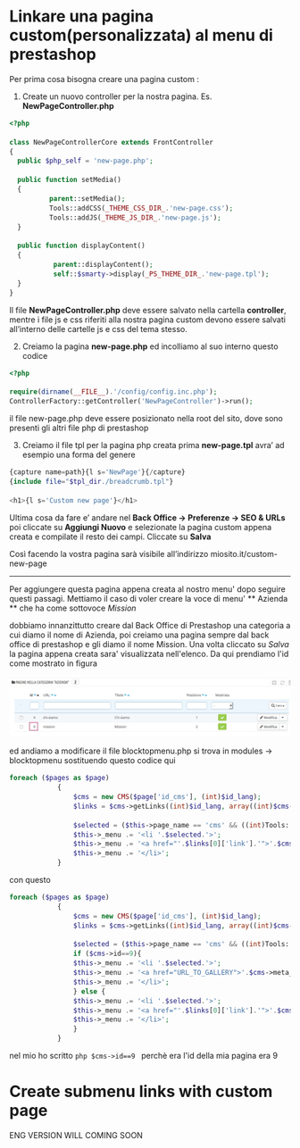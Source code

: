 Linkare una pagina custom(personalizzata) al menu di prestashop
======================================================

Per prima cosa bisogna creare una pagina custom :

1. Create un nuovo controller per la nostra pagina. Es. **NewPageController.php**
```php
<?php

class NewPageControllerCore extends FrontController
{
  public $php_self = 'new-page.php';

  public function setMedia()
  {
		  parent::setMedia();
		  Tools::addCSS(_THEME_CSS_DIR_.'new-page.css');
		  Tools::addJS(_THEME_JS_DIR_.'new-page.js');
  }

  public function displayContent()
  {
		   parent::displayContent();
		   self::$smarty->display(_PS_THEME_DIR_.'new-page.tpl');
  }
}
```

Il file **NewPageController.php** deve essere salvato nella cartella **controller**, mentre i file js e css riferiti alla nostra pagina custom devono essere salvati all’interno delle cartelle js e css del tema stesso.

2. Creiamo la pagina **new-page.php** ed incolliamo al suo interno questo codice
```php
<?php

require(dirname(__FILE__).'/config/config.inc.php');
ControllerFactory::getController('NewPageController')->run();
```

il file new-page.php deve essere posizionato nella root del sito, dove sono presenti gli altri file php di prestashop  

3. Creiamo il file tpl per la pagina php creata prima
**new-page.tpl** avra’ ad esempio una forma del genere
```php
{capture name=path}{l s='NewPage'}{/capture}
{include file="$tpl_dir./breadcrumb.tpl"}

<h1>{l s='Custom new page'}</h1>
```

Ultima cosa da fare e’ andare nel **Back Office -> Preferenze -> SEO & URLs** poi cliccate su **Aggiungi Nuovo** e selezionate la pagina custom appena creata e compilate il resto dei campi. Cliccate su **Salva**

Così facendo la vostra pagina sarà visibile all’indirizzo miosito.it/custom-new-page 

---

Per aggiungere questa pagina appena creata al nostro menu' dopo seguire questi passagi.
Mettiamo il caso di voler creare la voce di menu' ** Azienda ** che ha come sottovoce *Mission*

dobbiamo innanzittutto creare dal Back Office di Prestashop una categoria a cui diamo il nome di Azienda, poi creiamo una pagina sempre dal back office di prestashop e gli diamo il nome Mission. Una volta cliccato su *Salva* la pagina appena creata sara' visualizzata nell'elenco. Da qui prendiamo l'id come mostrato in figura

![alt text](https://github.com/giaba90/Prestashop-Linkare-una-pagina-custom-personalizzata-al-menu-di-prestashop/blob/master/presta.jpg "Prestashop create page")


ed andiamo a modificare il file blocktopmenu.php si trova in modules -> blocktopmenu 
sostituendo questo codice qui
```php
foreach ($pages as $page)
			{
				$cms = new CMS($page['id_cms'], (int)$id_lang);
				$links = $cms->getLinks((int)$id_lang, array((int)$cms->id));

				$selected = ($this->page_name == 'cms' && ((int)Tools::getValue('id_cms') == $page['id_cms'])) ? ' class="sfHoverForce"' : '';
				$this->_menu .= '<li '.$selected.'>';
				$this->_menu .= '<a href="'.$links[0]['link'].'">'.$cms->meta_title.'</a>';
				$this->_menu .= '</li>';
			}
```
con questo
```php
foreach ($pages as $page)
			{
				$cms = new CMS($page['id_cms'], (int)$id_lang);
				$links = $cms->getLinks((int)$id_lang, array((int)$cms->id));

				$selected = ($this->page_name == 'cms' && ((int)Tools::getValue('id_cms') == $page['id_cms'])) ? ' class="sfHoverForce"' : '';
                if ($cms->id==9){
				$this->_menu .= '<li '.$selected.'>';
				$this->_menu .= '<a href="URL_TO_GALLERY">'.$cms->meta_title.'</a>';
				$this->_menu .= '</li>';
                } else {
                $this->_menu .= '<li '.$selected.'>';
				$this->_menu .= '<a href="'.$links[0]['link'].'">'.$cms->meta_title.'</a>';
				$this->_menu .= '</li>';    
                }
			}
```
nel mio ho scritto ```php $cms->id==9 ``` perchè era l'id della mia pagina era 9



Create submenu links with custom page
=====================================

ENG VERSION WILL COMING SOON
